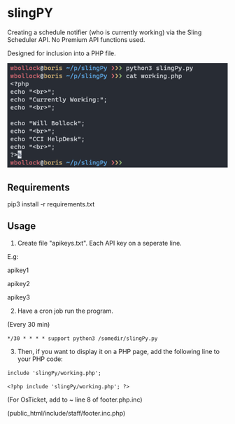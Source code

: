 # slingPY

Creating a schedule notifier (who is currently working) via the Sling Scheduler API. No Premium API functions used.

Designed for inclusion into a PHP file.

![example output](img/img.png)

## Requirements

pip3 install -r requirements.txt

## Usage

1. Create file "apikeys.txt". Each API key on a seperate line.

E.g:

apikey1

apikey2

apikey3


2. Have a cron job run the program. 

(Every 30 min)

`*/30 * * * * support python3 /somedir/slingPy.py`

3. Then, if you want to display it on a PHP page, add the following line to your PHP code:

`include 'slingPy/working.php';`

`<?php include 'slingPy/working.php'; ?>`

(For OsTicket, add to ~ line 8 of footer.php.inc)

(public_html/include/staff/footer.inc.php)
